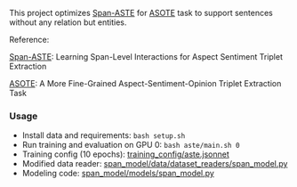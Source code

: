 This project optimizes [Span-ASTE](https://github.com/chiayewken/Span-ASTE) for [ASOTE](https://github.com/l294265421/ASOTE) task to support sentences without any relation but entities.

Reference:

[Span-ASTE](https://github.com/chiayewken/Span-ASTE): Learning Span-Level Interactions for Aspect Sentiment Triplet Extraction

[ASOTE](https://github.com/l294265421/ASOTE): A More Fine-Grained Aspect-Sentiment-Opinion Triplet Extraction Task

### Usage

- Install data and requirements: `bash setup.sh`
- Run training and evaluation on GPU 0: `bash aste/main.sh 0`
- Training config (10 epochs): [training_config/aste.jsonnet](training_config/aste.jsonnet)
- Modified data reader: [span_model/data/dataset_readers/span_model.py](span_model/data/dataset_readers/span_model.py)
- Modeling code: [span_model/models/span_model.py](span_model/models/span_model.py)
